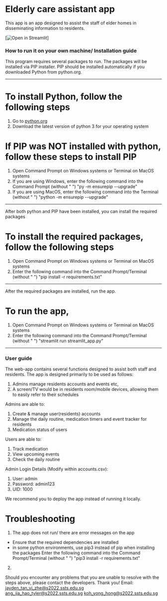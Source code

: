 # Elderly care assistant app

This app is an app designed to assist the staff of elder homes in disseminating information to residents.



[![Open in Streamlit](https://elderlycarecenter.streamlit.app/)]




### How to run it on your own machine/ Installation guide
This program requires several packages to run. 
The packages will be installed via PIP installer.
PIP should be installed automatically if you downloaded Python from python.org.

---------------------------------------------------------------------------------------------------------------------------

# To install Python, follow the following steps 
1. Go to [python.org](https://www.python.org/downloads/)
2. Download the latest version of python 3 for your operating system

# If PIP was NOT installed with python, follow these steps to install PIP
1. Open Command Prompt on Windows systems or Terminal on MacOS systems
2. If you are using Windows, enter the following command into the Command Prompt (without " ")
   "py -m ensurepip --upgrade"
2. If you are using MacOS, enter the following command into the Terminal (without " ")
   "python -m ensurepip --upgrade"

---------------------------------------------------------------------------------------------------------------------------
After both python and PIP have been installed, you can install the required packages
# To install the required packages, follow the following steps

1. Open Command Prompt on Windows systems or Terminal on MacOS systems
2. Enter the following command into the Command Prompt/Terminal (without " ")
   "pip install -r requirements.txt"

---------------------------------------------------------------------------------------------------------------------------
After the required packages are installed, run the app.
# To run the app, 

1. Open Command Prompt on Windows systems or Terminal on MacOS systems
2. Enter the following command into the Command Prompt/Terminal (without " ")
   "streamlit run streamlit_app.py"

---------------------------------------------------------------------------------------------------------------------------

### User guide
The web-app contains several functions designed to assist both staff and residents. The app is designed primarily to be used as follows:
1. Admins manage residents accounts and events etc, 
2. A screen/TV would be in residents room/mobile devices, allowing them to easily refer to their schedules

Admins are able to:
1. Create & manage user(residents) accounts
2. Manage the daily routine, medication timers and event tracker for residents
3. Medication status of users

Users are able to:
1. Track medication
2. View upcoming events
3. Check the daily routine

Admin Login Details (Modify within accounts.csv):
1. User: admin
2. Password: admin123
3. UID: 1000 

We recommend you to deploy the app instead of running it locally.


















# Troubleshooting #
1. The app does not run/ there are error messages on the app
- Ensure that the required dependencies are installed
- in some python environments, use pip3 instead of pip when installing the packages
   Enter the following command into the Command Prompt/Terminal (without " ")
   "pip3 install -r requirements.txt"

2. 


Should you encounter any problems that you are unable to resolve with the steps above, please contact the developers. Thank you!
Email: 
jayden_tan_yi_zhe@s2022.ssts.edu.sg
ang_jia_hao_tyler@s2022.ssts.edu.sg
koh_yong_hong@s2022.ssts.edu.sg
